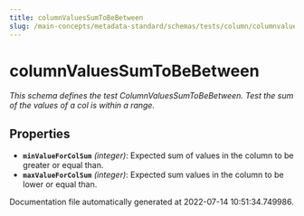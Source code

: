 ```yaml
---
title: columnValuesSumToBeBetween
slug: /main-concepts/metadata-standard/schemas/tests/column/columnvaluessumtobebetween
---
```


# columnValuesSumToBeBetween

*This schema defines the test ColumnValuesSumToBeBetween. Test the sum of the values of a col is within a range.*

## Properties

- **`minValueForColSum`** *(integer)*: Expected sum of values in the column to be greater or equal than.
- **`maxValueForColSum`** *(integer)*: Expected sum values in the column to be lower or equal than.


Documentation file automatically generated at 2022-07-14 10:51:34.749986.
